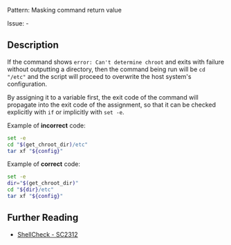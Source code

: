 Pattern: Masking command return value

Issue: -

## Description

If the command shows `error: Can't determine chroot` and exits with failure without outputting a directory, then the command being run will be `cd "/etc"` and the script will proceed to overwrite the host system's configuration.

By assigning it to a variable first, the exit code of the command will propagate into the exit code of the assignment, so that it can be checked explicitly with `if` or implicitly with `set -e`.

Example of **incorrect** code:

```sh
set -e
cd "$(get_chroot_dir)/etc"
tar xf "${config}"
```

Example of **correct** code:

```sh
set -e
dir="$(get_chroot_dir)"
cd "${dir}/etc"
tar xf "${config}"
```

## Further Reading

* [ShellCheck - SC2312](https://github.com/koalaman/shellcheck/wiki/SC2312)

